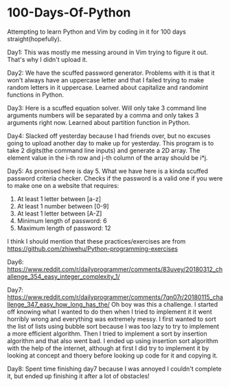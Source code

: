 # 100-Days-Of-Python
Attempting to learn Python and Vim by coding in it for 100 days straight(hopefully).

Day1: This was mostly me messing around in Vim trying to figure it out. That's why I didn't upload it.

Day2: We have the scuffed password generator. Problems with it is that it won't always have an uppercase letter and that I failed trying to make random letters in it uppercase. Learned about capitalize and randomint functions in Python.

Day3: Here is a scuffed equation solver. Will only take 3 command line arguments numbers will be separated by a comma and only takes 3 arguments right now. Learned about partition function in Python.

Day4: Slacked off yesterday because I had friends over, but no excuses going to upload another day to make up for yesterday. This program is to take 2 digits(the command line inputs) and generate a 2D array. The element value in the i-th row and j-th column of the array should be i*j.

Day5: As promised here is day 5. What we have here is a kinda scuffed password criteria checker. Checks if the password is a valid one if you were to make one on a website that requires:
1. At least 1 letter between [a-z]
2. At least 1 number between [0-9]
3. At least 1 letter between [A-Z]
4. Minimum length of password: 6
5. Maximum length of password: 12

I think I should mention that these practices/exercises are from https://github.com/zhiwehu/Python-programming-exercises 

Day6: https://www.reddit.com/r/dailyprogrammer/comments/83uvey/20180312_challenge_354_easy_integer_complexity_1/

Day7: https://www.reddit.com/r/dailyprogrammer/comments/7qn07r/20180115_challenge_347_easy_how_long_has_the/
Oh boy was this a challenge. I started off knowing what I wanted to do then when I tried to implement it it went horribly wrong and everything was extremely messy. I first wanted to sort the list of lists using bubble sort because I was too lazy to try to implement a more efficient algorithm. Then I tried to implement a sort by insertion algorithm and that also went bad. I ended up using insertion sort algorithm with the help of the internet, although at first I did try to implement it by looking at concept and thoery before looking up code for it and copying it.

Day8: Spent time finishing day7 because I was annoyed I couldn't complete it, but ended up finishing it after a lot of obstacles!
